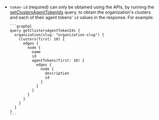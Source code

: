 - `token-id` (required) can only be obtained using the APIs, by running the [getClustersAgentTokenIds](/docs/apis/graphql/schemas/query/organization) query, to obtain the organization's clusters and each of their agent tokens' `id` values in the response. For example:

      ```graphql
      query getClustersAgentTokenIds {
        organization(slug: "organization-slug") {
          clusters(first: 10) {
            edges {
              node {
                name
                id
                agentTokens(first: 10) {
                  edges {
                    node {
                      description
                      id
                    }
                  }
                }
              }
            }
          }
        }
      }
      ```
